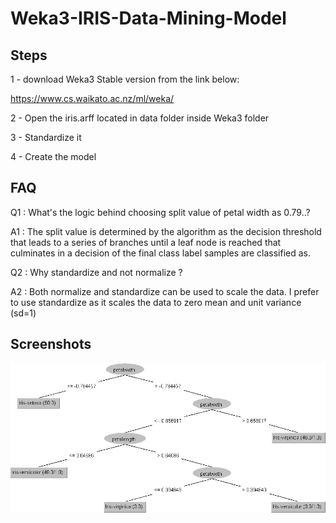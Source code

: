 # Weka3-IRIS-Data-Mining-Model

## Steps
1 - download Weka3 Stable version from the link below:

https://www.cs.waikato.ac.nz/ml/weka/

2 - Open the iris.arff located in data folder inside Weka3 folder

3 - Standardize it

4 - Create the model

## FAQ
Q1 : What's the logic behind choosing split value of petal width as 0.79..?

A1 : The split value is determined by the algorithm as the decision threshold that leads to a series of branches until a leaf node is reached that culminates in a decision of the final class label samples are classified as.

Q2 : Why standardize and not normalize ?

A2 : Both normalize and standardize can be used to scale the data. I prefer to use standardize as it scales the data to zero mean and unit variance (sd=1)
## Screenshots

![App Screenshot](https://raw.githubusercontent.com/AbidaNidhal/Weka3-IRIS-Data-Mining-Mode/main/IRIS-Data-Mining.png)
